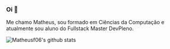 ### Oi 👋

Me chamo Matheus, sou formado em Ciências da Computação e atualmente sou aluno do Fullstack Master DevPleno.

![Matheusf06's github stats](https://github-readme-stats.vercel.app/api?username=matheusf06&show_icons=true&theme=synthwave)
